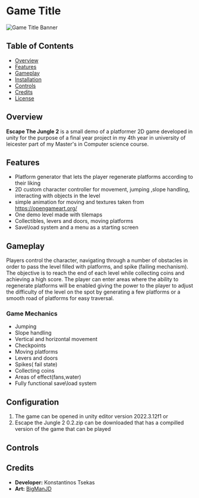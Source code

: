 ﻿# Game Title

![Game Title Banner](link_to_your_game_banner_image)

## Table of Contents
- [Overview](#overview)
- [Features](#features)
- [Gameplay](#gameplay)
- [Installation](#installation)
- [Controls](#controls)
- [Credits](#credits)
- [License](#license)

## Overview
**Escape The Jungle 2** is a small demo of a  platformer 2D game developed in unity for the purpose of a final year project in my 4th year in university of leicester part of my Master's  in Computer science course.


## Features
- Platform generator that lets the player regenerate platforms according to their liking
- 2D custom character controller for movement, jumping ,slope handling, interacting with objects in the level
- simple animation for moving and textures taken from https://opengameart.org/
- One demo level made with tilemaps
- Collectibles, levers and doors, moving platforms
- Save\load system and a menu as a starting screen

## Gameplay
Players control the character, navigating through a number of obstacles in order to pass the level filled with platforms, and spike (failing mechanism). The objective is to reach the end of each level while collecting coins and achieving a high score. The player can enter areas where the ability to regenerate platforms will be enabled giving the power to the player to adjust  the difficulty of the level on the spot by generating a few platforms or a smooth road  of platforms for easy traversal.

### Game Mechanics
- Jumping 
- Slope handling
- Vertical and horizontal movement
- Checkpoints 
- Moving platforms
- Levers and doors
- Spikes( fail state)
- Collecting coins 
- Areas of effect(fans,water)
- Fully functional save\load system

## Configuration
1. The game can be opened  in unity editor  version 2022.3.12f1
or
2. Escape the Jungle 2 0.2.zip can be downloaded that has a compilled version of the game that can be  played
## Controls


## Credits
- **Developer:** Konstantinos Tsekas
- **Art:** [BigManJD](https://biggermanjd.itch.io/)

